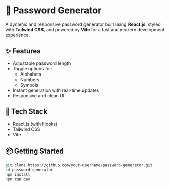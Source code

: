# 🔐 Password Generator

A dynamic and responsive password generator built using **React.js**, styled with **Tailwind CSS**, and powered by **Vite** for a fast and modern development experience.

## ✨ Features

- Adjustable password length
- Toggle options for:
  - Alphabets
  - Numbers
  - Symbols
- Instant generation with real-time updates
- Responsive and clean UI

## 🚀 Tech Stack

- React.js (with Hooks)
- Tailwind CSS
- Vite

## 📦 Getting Started

```bash
git clone https://github.com/your-username/password-generator.git
cd password-generator
npm install
npm run dev
